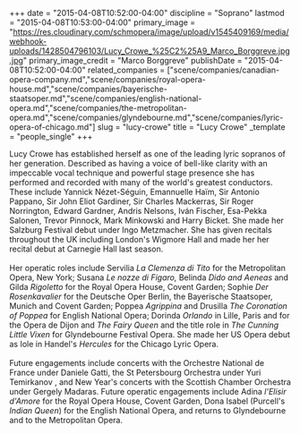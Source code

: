 +++
date = "2015-04-08T10:52:00-04:00"
discipline = "Soprano"
lastmod = "2015-04-08T10:53:00-04:00"
primary_image = "https://res.cloudinary.com/schmopera/image/upload/v1545409169/media/webhook-uploads/1428504796103/Lucy_Crowe_%25C2%25A9_Marco_Borggreve.jpg.jpg"
primary_image_credit = "Marco Borggreve"
publishDate = "2015-04-08T10:52:00-04:00"
related_companies = ["scene/companies/canadian-opera-company.md","scene/companies/royal-opera-house.md","scene/companies/bayerische-staatsoper.md","scene/companies/english-national-opera.md","scene/companies/the-metropolitan-opera.md","scene/companies/glyndebourne.md","scene/companies/lyric-opera-of-chicago.md"]
slug = "lucy-crowe"
title = "Lucy Crowe"
_template = "people_single"
+++

<p>
	Lucy Crowe has established herself as one of the leading lyric sopranos of her generation. Described as having a voice of bell-like clarity with an impeccable vocal technique and powerful stage presence she has performed and recorded with many of the world's greatest conductors. These include Yannick Nézet-Séguin, Emannuelle Haïm, Sir Antonio Pappano, Sir John Eliot Gardiner, Sir Charles Mackerras, Sir Roger Norrington, Edward Gardner, Andris Nelsons, Iván Fischer, Esa-Pekka Salonen, Trevor Pinnock, Mark Minkowski and Harry Bicket. She made her Salzburg Festival debut under Ingo Metzmacher. She has given recitals throughout the UK including London's Wigmore Hall and made her her recital debut at Carnegie Hall last season.<br>
	<br>
	Her operatic roles include Servilia <em>La Clemenza di Tito</em> for the Metropolitan Opera, New York; Susana <em>Le nozze di Figaro,</em> Belinda <em>Dido and Aeneas</em> and Gilda <em>Rigoletto</em> for the Royal Opera House, Covent Garden; Sophie <em>Der Rosenkavalier</em> for the Deutsche Oper Berlin, the Bayerische Staatsoper, Munich and Covent Garden; Poppea <em>Agrippina</em> and Drusilla <em>The Coronation of Poppea</em> for English National Opera; Dorinda <em>Orlando</em> in Lille, Paris and for the Opera de Dijon and <em>The Fairy Queen</em> and the title role in <em>The Cunning Little Vixen</em> for Glyndebourne Festival Opera. She made her US Opera debut as Iole in Handel's <em>Hercules</em> for the Chicago Lyric Opera.<br>
	<br>
	Future engagements include concerts with the Orchestre National de France under Daniele Gatti, the St Petersbourg Orchestra under Yuri Temirkanov , and New Year's concerts with the Scottish Chamber Orchestra under Gergely Madaras. Future operatic engagements include Adina <em>l'Elisir d'Amore</em> for the Royal Opera House, Covent Garden, Dona Isabel (Purcell's <em>Indian Queen</em>) for the English National Opera, and returns to Glyndebourne and to the Metropolitan Opera.
</p>
